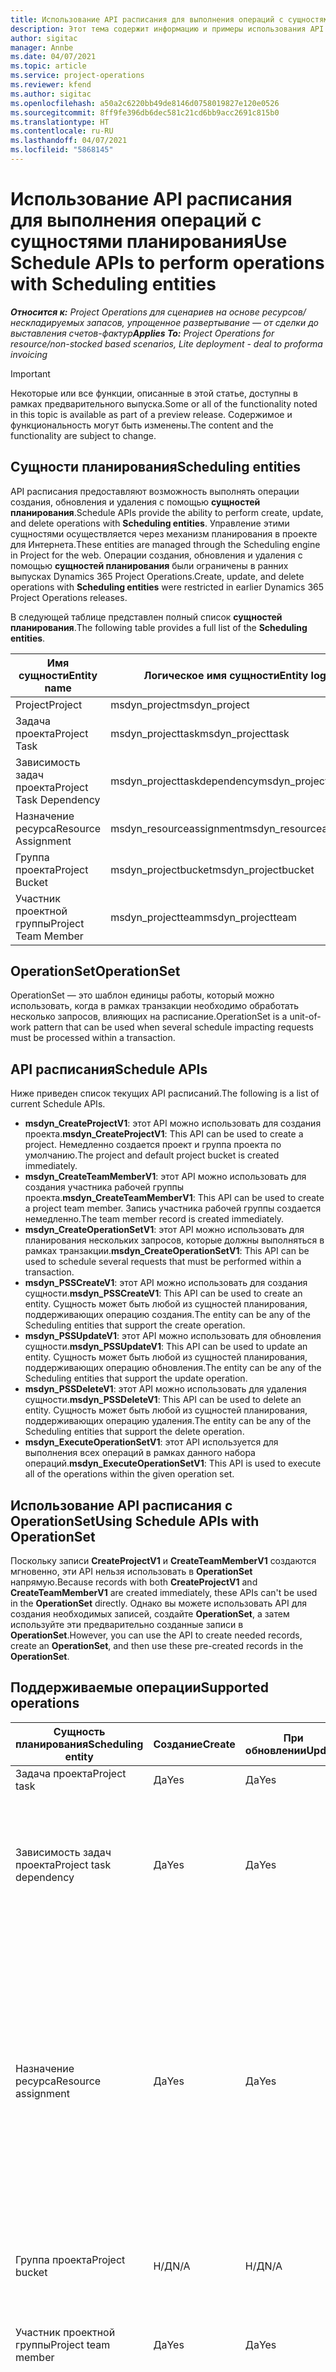 ```yaml
---
title: Использование API расписания для выполнения операций с сущностями планирования
description: Этот тема содержит информацию и примеры использования API расписания.
author: sigitac
manager: Annbe
ms.date: 04/07/2021
ms.topic: article
ms.service: project-operations
ms.reviewer: kfend
ms.author: sigitac
ms.openlocfilehash: a50a2c6220bb49de8146d0758019827e120e0526
ms.sourcegitcommit: 8ff9fe396db6dec581c21cd6bb9acc2691c815b0
ms.translationtype: HT
ms.contentlocale: ru-RU
ms.lasthandoff: 04/07/2021
ms.locfileid: "5868145"
---
```

# <a name="use-schedule-apis-to-perform-operations-with-scheduling-entities"></a><span data-ttu-id="890e8-103">Использование API расписания для выполнения операций с сущностями планирования</span><span class="sxs-lookup"><span data-stu-id="890e8-103">Use Schedule APIs to perform operations with Scheduling entities</span></span>

<span data-ttu-id="890e8-104">_**Относится к:** Project Operations для сценариев на основе ресурсов/нескладируемых запасов, упрощенное развертывание — от сделки до выставления счетов-фактур_</span><span class="sxs-lookup"><span data-stu-id="890e8-104">_**Applies To:** Project Operations for resource/non-stocked based scenarios, Lite deployment - deal to proforma invoicing_</span></span>

> [!IMPORTANT] 
> <span data-ttu-id="890e8-105">Некоторые или все функции, описанные в этой статье, доступны в рамках предварительного выпуска.</span><span class="sxs-lookup"><span data-stu-id="890e8-105">Some or all of the functionality noted in this topic is available as part of a preview release.</span></span> <span data-ttu-id="890e8-106">Содержимое и функциональность могут быть изменены.</span><span class="sxs-lookup"><span data-stu-id="890e8-106">The content and the functionality are subject to change.</span></span> 

## <a name="scheduling-entities"></a><span data-ttu-id="890e8-107">Сущности планирования</span><span class="sxs-lookup"><span data-stu-id="890e8-107">Scheduling entities</span></span>

<span data-ttu-id="890e8-108">API расписания предоставляют возможность выполнять операции создания, обновления и удаления с помощью **сущностей планирования**.</span><span class="sxs-lookup"><span data-stu-id="890e8-108">Schedule APIs provide the ability to perform create, update, and delete operations with **Scheduling entities**.</span></span> <span data-ttu-id="890e8-109">Управление этими сущностями осуществляется через механизм планирования в проекте для Интернета.</span><span class="sxs-lookup"><span data-stu-id="890e8-109">These entities are managed through the Scheduling engine in Project for the web.</span></span> <span data-ttu-id="890e8-110">Операции создания, обновления и удаления с помощью **сущностей планирования** были ограничены в ранних выпусках Dynamics 365 Project Operations.</span><span class="sxs-lookup"><span data-stu-id="890e8-110">Create, update, and delete operations with **Scheduling entities** were restricted in earlier Dynamics 365 Project Operations releases.</span></span>

<span data-ttu-id="890e8-111">В следующей таблице представлен полный список **сущностей планирования**.</span><span class="sxs-lookup"><span data-stu-id="890e8-111">The following table provides a full list of the **Scheduling entities**.</span></span>

| <span data-ttu-id="890e8-112">Имя сущности</span><span class="sxs-lookup"><span data-stu-id="890e8-112">Entity name</span></span>  | <span data-ttu-id="890e8-113">Логическое имя сущности</span><span class="sxs-lookup"><span data-stu-id="890e8-113">Entity logical name</span></span> |
| --- | --- |
| <span data-ttu-id="890e8-114">Project</span><span class="sxs-lookup"><span data-stu-id="890e8-114">Project</span></span> | <span data-ttu-id="890e8-115">msdyn_project</span><span class="sxs-lookup"><span data-stu-id="890e8-115">msdyn_project</span></span> |
| <span data-ttu-id="890e8-116">Задача проекта</span><span class="sxs-lookup"><span data-stu-id="890e8-116">Project Task</span></span>  | <span data-ttu-id="890e8-117">msdyn_projecttask</span><span class="sxs-lookup"><span data-stu-id="890e8-117">msdyn_projecttask</span></span>  |
| <span data-ttu-id="890e8-118">Зависимость задач проекта</span><span class="sxs-lookup"><span data-stu-id="890e8-118">Project Task Dependency</span></span>  | <span data-ttu-id="890e8-119">msdyn_projecttaskdependency</span><span class="sxs-lookup"><span data-stu-id="890e8-119">msdyn_projecttaskdependency</span></span>  |
| <span data-ttu-id="890e8-120">Назначение ресурса</span><span class="sxs-lookup"><span data-stu-id="890e8-120">Resource Assignment</span></span> | <span data-ttu-id="890e8-121">msdyn_resourceassignment</span><span class="sxs-lookup"><span data-stu-id="890e8-121">msdyn_resourceassignment</span></span> |
| <span data-ttu-id="890e8-122">Группа проекта</span><span class="sxs-lookup"><span data-stu-id="890e8-122">Project Bucket</span></span>  | <span data-ttu-id="890e8-123">msdyn_projectbucket</span><span class="sxs-lookup"><span data-stu-id="890e8-123">msdyn_projectbucket</span></span> |
| <span data-ttu-id="890e8-124">Участник проектной группы</span><span class="sxs-lookup"><span data-stu-id="890e8-124">Project Team Member</span></span> | <span data-ttu-id="890e8-125">msdyn_projectteam</span><span class="sxs-lookup"><span data-stu-id="890e8-125">msdyn_projectteam</span></span> |

## <a name="operationset"></a><span data-ttu-id="890e8-126">OperationSet</span><span class="sxs-lookup"><span data-stu-id="890e8-126">OperationSet</span></span>

<span data-ttu-id="890e8-127">OperationSet — это шаблон единицы работы, который можно использовать, когда в рамках транзакции необходимо обработать несколько запросов, влияющих на расписание.</span><span class="sxs-lookup"><span data-stu-id="890e8-127">OperationSet is a unit-of-work pattern that can be used when several schedule impacting requests must be processed within a transaction.</span></span>

## <a name="schedule-apis"></a><span data-ttu-id="890e8-128">API расписания</span><span class="sxs-lookup"><span data-stu-id="890e8-128">Schedule APIs</span></span>

<span data-ttu-id="890e8-129">Ниже приведен список текущих API расписаний.</span><span class="sxs-lookup"><span data-stu-id="890e8-129">The following is a list of current Schedule APIs.</span></span>

- <span data-ttu-id="890e8-130">**msdyn_CreateProjectV1**: этот API можно использовать для создания проекта.</span><span class="sxs-lookup"><span data-stu-id="890e8-130">**msdyn_CreateProjectV1**: This API can be used to create a project.</span></span> <span data-ttu-id="890e8-131">Немедленно создается проект и группа проекта по умолчанию.</span><span class="sxs-lookup"><span data-stu-id="890e8-131">The project and default project bucket is created immediately.</span></span>
- <span data-ttu-id="890e8-132">**msdyn_CreateTeamMemberV1**: этот API можно использовать для создания участника рабочей группы проекта.</span><span class="sxs-lookup"><span data-stu-id="890e8-132">**msdyn_CreateTeamMemberV1**: This API can be used to create a project team member.</span></span> <span data-ttu-id="890e8-133">Запись участника рабочей группы создается немедленно.</span><span class="sxs-lookup"><span data-stu-id="890e8-133">The team member record is created immediately.</span></span>
- <span data-ttu-id="890e8-134">**msdyn_CreateOperationSetV1**: этот API можно использовать для планирования нескольких запросов, которые должны выполняться в рамках транзакции.</span><span class="sxs-lookup"><span data-stu-id="890e8-134">**msdyn_CreateOperationSetV1**: This API can be used to schedule several requests that must be performed within a transaction.</span></span>
- <span data-ttu-id="890e8-135">**msdyn_PSSCreateV1**: этот API можно использовать для создания сущности.</span><span class="sxs-lookup"><span data-stu-id="890e8-135">**msdyn_PSSCreateV1**: This API can be used to create an entity.</span></span> <span data-ttu-id="890e8-136">Сущность может быть любой из сущностей планирования, поддерживающих операцию создания.</span><span class="sxs-lookup"><span data-stu-id="890e8-136">The entity can be any of the Scheduling entities that support the create operation.</span></span>
- <span data-ttu-id="890e8-137">**msdyn_PSSUpdateV1**: этот API можно использовать для обновления сущности.</span><span class="sxs-lookup"><span data-stu-id="890e8-137">**msdyn_PSSUpdateV1**: This API can be used to update an entity.</span></span> <span data-ttu-id="890e8-138">Сущность может быть любой из сущностей планирования, поддерживающих операцию обновления.</span><span class="sxs-lookup"><span data-stu-id="890e8-138">The entity can be any of the Scheduling entities that support the update operation.</span></span>
- <span data-ttu-id="890e8-139">**msdyn_PSSDeleteV1**: этот API можно использовать для удаления сущности.</span><span class="sxs-lookup"><span data-stu-id="890e8-139">**msdyn_PSSDeleteV1**: This API can be used to delete an entity.</span></span> <span data-ttu-id="890e8-140">Сущность может быть любой из сущностей планирования, поддерживающих операцию удаления.</span><span class="sxs-lookup"><span data-stu-id="890e8-140">The entity can be any of the Scheduling entities that support the delete operation.</span></span>
- <span data-ttu-id="890e8-141">**msdyn_ExecuteOperationSetV1**: этот API используется для выполнения всех операций в рамках данного набора операций.</span><span class="sxs-lookup"><span data-stu-id="890e8-141">**msdyn_ExecuteOperationSetV1**: This API is used to execute all of the operations within the given operation set.</span></span>

## <a name="using-schedule-apis-with-operationset"></a><span data-ttu-id="890e8-142">Использование API расписания с OperationSet</span><span class="sxs-lookup"><span data-stu-id="890e8-142">Using Schedule APIs with OperationSet</span></span>

<span data-ttu-id="890e8-143">Поскольку записи **CreateProjectV1** и **CreateTeamMemberV1** создаются мгновенно, эти API нельзя использовать в **OperationSet** напрямую.</span><span class="sxs-lookup"><span data-stu-id="890e8-143">Because records with both **CreateProjectV1** and **CreateTeamMemberV1** are created immediately, these APIs can't be used in the **OperationSet** directly.</span></span> <span data-ttu-id="890e8-144">Однако вы можете использовать API для создания необходимых записей, создайте **OperationSet**, а затем используйте эти предварительно созданные записи в **OperationSet**.</span><span class="sxs-lookup"><span data-stu-id="890e8-144">However, you can use the API to create needed records, create an **OperationSet**, and then use these pre-created records in the **OperationSet**.</span></span>

## <a name="supported-operations"></a><span data-ttu-id="890e8-145">Поддерживаемые операции</span><span class="sxs-lookup"><span data-stu-id="890e8-145">Supported operations</span></span>

| <span data-ttu-id="890e8-146">Сущность планирования</span><span class="sxs-lookup"><span data-stu-id="890e8-146">Scheduling entity</span></span> | <span data-ttu-id="890e8-147">Создание</span><span class="sxs-lookup"><span data-stu-id="890e8-147">Create</span></span> | <span data-ttu-id="890e8-148">При обновлении</span><span class="sxs-lookup"><span data-stu-id="890e8-148">Update</span></span> | <span data-ttu-id="890e8-149">DELETE</span><span class="sxs-lookup"><span data-stu-id="890e8-149">Delete</span></span> | <span data-ttu-id="890e8-150">Важные замечания</span><span class="sxs-lookup"><span data-stu-id="890e8-150">Important considerations</span></span> |
| --- | --- | --- | --- | --- |
<span data-ttu-id="890e8-151">Задача проекта</span><span class="sxs-lookup"><span data-stu-id="890e8-151">Project task</span></span> | <span data-ttu-id="890e8-152">Да</span><span class="sxs-lookup"><span data-stu-id="890e8-152">Yes</span></span> | <span data-ttu-id="890e8-153">Да</span><span class="sxs-lookup"><span data-stu-id="890e8-153">Yes</span></span> | <span data-ttu-id="890e8-154">Да</span><span class="sxs-lookup"><span data-stu-id="890e8-154">Yes</span></span> | <span data-ttu-id="890e8-155">Без доступа</span><span class="sxs-lookup"><span data-stu-id="890e8-155">None</span></span> |
| <span data-ttu-id="890e8-156">Зависимость задач проекта</span><span class="sxs-lookup"><span data-stu-id="890e8-156">Project task dependency</span></span> | <span data-ttu-id="890e8-157">Да</span><span class="sxs-lookup"><span data-stu-id="890e8-157">Yes</span></span> | <span data-ttu-id="890e8-158">Да</span><span class="sxs-lookup"><span data-stu-id="890e8-158">Yes</span></span> | | <span data-ttu-id="890e8-159">Записи о зависимостях задач проекта не обновляются.</span><span class="sxs-lookup"><span data-stu-id="890e8-159">Project task dependency records aren't updated.</span></span> <span data-ttu-id="890e8-160">Вместо этого можно удалить старую запись и создать новую.</span><span class="sxs-lookup"><span data-stu-id="890e8-160">Instead, an old record can be deleted and a new record can be created.</span></span> |
| <span data-ttu-id="890e8-161">Назначение ресурса</span><span class="sxs-lookup"><span data-stu-id="890e8-161">Resource assignment</span></span> | <span data-ttu-id="890e8-162">Да</span><span class="sxs-lookup"><span data-stu-id="890e8-162">Yes</span></span> | <span data-ttu-id="890e8-163">Да</span><span class="sxs-lookup"><span data-stu-id="890e8-163">Yes</span></span> | | <span data-ttu-id="890e8-164">Не поддерживаются операции со следующими полями: **BookableResourceID**, **Effort**, **EffortCompleted**, **EffortRemaining** и **PlannedWork**.</span><span class="sxs-lookup"><span data-stu-id="890e8-164">Operations with the following fields aren't supported: **BookableResourceID**, **Effort**, **EffortCompleted**, **EffortRemaining**, and **PlannedWork**.</span></span> <span data-ttu-id="890e8-165">Записи о назначении ресурсов не обновляются.</span><span class="sxs-lookup"><span data-stu-id="890e8-165">Resource assignment records aren't updated.</span></span> <span data-ttu-id="890e8-166">Вместо этого можно удалить старую запись и создать новую.</span><span class="sxs-lookup"><span data-stu-id="890e8-166">Instead, the old record can be deleted and a new record can be created.</span></span> |
| <span data-ttu-id="890e8-167">Группа проекта</span><span class="sxs-lookup"><span data-stu-id="890e8-167">Project bucket</span></span> | <span data-ttu-id="890e8-168">Н/Д</span><span class="sxs-lookup"><span data-stu-id="890e8-168">N/A</span></span> | <span data-ttu-id="890e8-169">Н/Д</span><span class="sxs-lookup"><span data-stu-id="890e8-169">N/A</span></span> | <span data-ttu-id="890e8-170">Н/Д</span><span class="sxs-lookup"><span data-stu-id="890e8-170">N/A</span></span> | <span data-ttu-id="890e8-171">Сегмент по умолчанию создается с помощью API **CreateProjectV1**.</span><span class="sxs-lookup"><span data-stu-id="890e8-171">The default bucket is created using the **CreateProjectV1** API.</span></span> |
| <span data-ttu-id="890e8-172">Участник проектной группы</span><span class="sxs-lookup"><span data-stu-id="890e8-172">Project team member</span></span> | <span data-ttu-id="890e8-173">Да</span><span class="sxs-lookup"><span data-stu-id="890e8-173">Yes</span></span> | <span data-ttu-id="890e8-174">Да</span><span class="sxs-lookup"><span data-stu-id="890e8-174">Yes</span></span> | <span data-ttu-id="890e8-175">Да</span><span class="sxs-lookup"><span data-stu-id="890e8-175">Yes</span></span> | <span data-ttu-id="890e8-176">Для операции создания используйте API **CreateTeamMemberV1**.</span><span class="sxs-lookup"><span data-stu-id="890e8-176">For the create operation, use the **CreateTeamMemberV1** API.</span></span> |
| <span data-ttu-id="890e8-177">Project</span><span class="sxs-lookup"><span data-stu-id="890e8-177">Project</span></span> | <span data-ttu-id="890e8-178">Да</span><span class="sxs-lookup"><span data-stu-id="890e8-178">Yes</span></span> | <span data-ttu-id="890e8-179">Да</span><span class="sxs-lookup"><span data-stu-id="890e8-179">Yes</span></span> | <span data-ttu-id="890e8-180">Н/Д</span><span class="sxs-lookup"><span data-stu-id="890e8-180">N/A</span></span> | <span data-ttu-id="890e8-181">Не поддерживаются операции со следующими полями: **StateCode**, **BulkGenerationStatus**, **GlobalRevisionToken**, **CalendarID**, **Effort**, **EffortCompleted**, **EffortRemaining**, **Progress**, **Finish**, **TaskEarliestStart** и **Duration**.</span><span class="sxs-lookup"><span data-stu-id="890e8-181">Operations with the following fields aren't supported: **StateCode**, **BulkGenerationStatus**, **GlobalRevisionToken**, **CalendarID**, **Effort**, **EffortCompleted**, **EffortRemaining**, **Progress**, **Finish**, **TaskEarliestStart**, and **Duration**.</span></span> |

<span data-ttu-id="890e8-182">Эти API можно вызывать с объектами сущности, которые включают настраиваемые поля.</span><span class="sxs-lookup"><span data-stu-id="890e8-182">These APIs can be called with entity objects that include custom fields.</span></span>

<span data-ttu-id="890e8-183">Свойство кода необязательно.</span><span class="sxs-lookup"><span data-stu-id="890e8-183">The ID property is optional.</span></span> <span data-ttu-id="890e8-184">Если оно указано, система пытается его использовать и выдает исключение, если оно не может быть использовано.</span><span class="sxs-lookup"><span data-stu-id="890e8-184">If it's provided, the system attempts to use it and throws an exception if it can't be used.</span></span> <span data-ttu-id="890e8-185">Если оно не указано, система его сгенерирует.</span><span class="sxs-lookup"><span data-stu-id="890e8-185">If it isn't provided, the system will generate it.</span></span>

## <a name="limitations-and-known-issues"></a><span data-ttu-id="890e8-186">Известные проблемы и ограничения</span><span class="sxs-lookup"><span data-stu-id="890e8-186">Limitations and known issues</span></span>
<span data-ttu-id="890e8-187">Ниже приводится список ограничений и известных проблем:</span><span class="sxs-lookup"><span data-stu-id="890e8-187">The following is a list of limitations and known issues:</span></span>

- <span data-ttu-id="890e8-188">API расписания могут использоваться только **пользователями с лицензией Microsoft Project.**</span><span class="sxs-lookup"><span data-stu-id="890e8-188">Schedule APIs can only be used by **Users with Microsoft Project License.**</span></span> <span data-ttu-id="890e8-189">Их не могут использовать:</span><span class="sxs-lookup"><span data-stu-id="890e8-189">They can't be used by:</span></span>
    - <span data-ttu-id="890e8-190">Пользователи приложений</span><span class="sxs-lookup"><span data-stu-id="890e8-190">Application users</span></span>
    - <span data-ttu-id="890e8-191">Системные пользователи</span><span class="sxs-lookup"><span data-stu-id="890e8-191">System users</span></span>
    - <span data-ttu-id="890e8-192">Пользователи-интеграторы</span><span class="sxs-lookup"><span data-stu-id="890e8-192">Integration users</span></span>
    - <span data-ttu-id="890e8-193">Другие пользователи, у которых нет необходимой лицензии</span><span class="sxs-lookup"><span data-stu-id="890e8-193">Other users that don't have the required license</span></span>
- <span data-ttu-id="890e8-194">У каждого **OperationSet** может быть не более 100 операций.</span><span class="sxs-lookup"><span data-stu-id="890e8-194">Each **OperationSet** can only have a maximum of 100 operations.</span></span>
- <span data-ttu-id="890e8-195">У каждого пользователя может быть не более 10 открытых **OperationSet**.</span><span class="sxs-lookup"><span data-stu-id="890e8-195">Each user can only have a maximum of 10 open **OperationSets**.</span></span>
- <span data-ttu-id="890e8-196">В настоящее время Project Operations поддерживает не более 500 общих задач в проекте.</span><span class="sxs-lookup"><span data-stu-id="890e8-196">Project Operations currently supports a maximum of 500 total tasks on a project.</span></span>
- <span data-ttu-id="890e8-197">Статус сбоя и журналы ошибок в **OperationSet** в настоящее время недоступны.</span><span class="sxs-lookup"><span data-stu-id="890e8-197">**OperationSet** failure status and failure logs aren't currently available.</span></span>
- <span data-ttu-id="890e8-198">API расписания — общедоступная предварительная версия.</span><span class="sxs-lookup"><span data-stu-id="890e8-198">Schedule APIs are in Public preview.</span></span> <span data-ttu-id="890e8-199">Использование этих API в рабочей среде не поддерживается Microsoft.</span><span class="sxs-lookup"><span data-stu-id="890e8-199">Using these APIs in a Production environment isn't supported by Microsoft.</span></span>

## <a name="sample-scenario"></a><span data-ttu-id="890e8-200">Пример сценария</span><span class="sxs-lookup"><span data-stu-id="890e8-200">Sample scenario</span></span>

<span data-ttu-id="890e8-201">В этом сценарии вы создадите проект, участника команды, четыре задачи и два назначения ресурсов.</span><span class="sxs-lookup"><span data-stu-id="890e8-201">In this scenario, you will create a project, a team member, four tasks, and two resource assignments.</span></span> <span data-ttu-id="890e8-202">Затем вы обновите одну задачу, обновите проект, удалите одну задачу, удалите одно назначение ресурса и создадите зависимость задачи.</span><span class="sxs-lookup"><span data-stu-id="890e8-202">Next, you will update one task, update the project, delete one task, delete one resource assignment, and create a task dependency.</span></span>

```C#
Entity project = CreateProject();
project.Id = CallCreateProjectAction(project);
var projectReference = project.ToEntityReference();

var teamMember = new Entity("msdyn_projectteam", Guid.NewGuid());
teamMember["msdyn_name"] = $"TM {DateTime.Now.ToShortTimeString()}";
teamMember["msdyn_project"] = projectReference;
var createTeamMemberResponse = CallCreateTeamMemberAction(teamMember);

var description = $"My demo {DateTime.Now.ToShortTimeString()}";
var operationSetId = CallCreateOperationSetAction(project.Id, description);

var task1 = GetTask("1WW", projectReference);
var task2 = GetTask("2XX", projectReference, task1.ToEntityReference());
var task3 = GetTask("3YY", projectReference);
var task4 = GetTask("4ZZ";, projectReference);

var assignment1 = GetResourceAssignment("R1", teamMember, task2, project);
var assignment2 = GetResourceAssignment"R2", teamMember, task3, project);

var task1Response = CallPssCreateAction(task1, operationSetId);
var task2Response = CallPssCreateAction(task2, operationSetId);
var task3Response = CallPssCreateAction(task3, operationSetId);
var task4Response = CallPssCreateAction(task4, operationSetId);

varassignment1Response = CallPssCreateAction(assignment1, operationSetId);
varassignment2Response = CallPssCreateAction(assignment2, operationSetId);

task2["msdyn_subject"] = "Updated Task";
var task2UpdateResponse = CallPssUpdateAction(task2, operationSetId);

project["msdyn_subject"] = $"Proj update {DateTime.Now.ToShortTimeString()}";
var projectUpdateResponse = CallPssUpdateAction(project, operationSetId);

var task4DeleteResponse = CallPssDeleteAction(task4.Id.ToString(), task4.LogicalName, operationSetId);

varassignment2DeleteResponse = CallPssDeleteAction(assignment2.Id.ToString(), assignment2.LogicalName, operationSetId);

var dependency1 = GetTaskDependency(project, task2, task3);
var dependency1Response = CallPssCreateAction(dependency1, operationSetId);

CallExecuteOperationSetAction(operationSetId);
Console.WriteLine("Done....");
```

## <a name="additional-samples"></a><span data-ttu-id="890e8-203">Дополнительные примеры</span><span class="sxs-lookup"><span data-stu-id="890e8-203">Additional samples</span></span>

```C#
#region Call actions 

///<summary>
/// Calls the action to create an operationSet
/// </summary>
/// <paramname="projectId">project id for the operations to be included in this operationSet>/param>
/// <paramname="description">description of this operationSet</param>
/// <returns>operationSet id</returns>
privatestring CallCreateOperationSetAction(Guid projectId, string description)
{
    OrganizationRequest operationSetRequest = new OrganizationRequest("msdyn_CreateOperationSetV1");
    operationSetRequest["ProjectId"] = projectId.ToString();
    operationSetRequest["Description"] = description;
    OrganizationResponse response = organizationService.Execute(operationSetRequest);
    return response["OperationSetId"].ToString();
}

/// <summary>
/// Calls the action to create an entity, only Task and Resource Assignment for now
/// </summary>
/// <paramname="entity">Task or Resource Assignment</param>
/// <paramname="operationSetId">operationSet id</param>
/// <returns>OperationSetResponse</returns>
private OperationSetResponse CallPssCreateAction(Entity entity, string operationSetId)
{
    OrganizationRequest operationSetRequest = new OrganizationRequest("msdyn_PssCreateV1");
    operationSetRequest["Entity"] = entity;
    operationSetRequest["OperationSetId"] = operationSetId;
    return GetOperationSetResponseFromOrgResponse(organizationService.Execute(operationSetRequest));
}

/// <summary<
/// Calls the action to update an entity, only Task for now
/// </summary>
/// <paramname="entity">Task or Resource Assignment</param>
/// <paramname="operationSetId">operationSet Id</param>
/// <returns>OperationSetResponse</returns>
private OperationSetResponse CallPssUpdateAction(Entity entity, string operationSetId)
{
    OrganizationRequest operationSetRequest = new OrganizationRequest("msdyn_PssUpdateV1");
    operationSetRequest["Entity"] = entity;
    operationSetRequest["OperationSetId"] = operationSetId;
    return GetOperationSetResponseFromOrgResponse(organizationService.Execute(operationSetRequest));
}

/// <summary>
/// Calls the action to update an entity, only Task and Resource Assignment for now
/// <summary>
/// <paramname="recordId">Id of the record to be deleted</param>
/// <paramname="entityLogicalName">Entity logical name of the record</param>
/// <paramname="operationSetId">OperationSet Id</param>
/// <returns>OperationSetResponse</returns>
private OperationSetResponse CallPssDeleteAction(string recordId, string entityLogicalName, string operationSetId)
{
    OrganizationRequest operationSetRequest = new OrganizationRequest("msdyn_PssDeleteV1");
    operationSetRequest["RecordId"] = recordId;
    operationSetRequest["EntityLogicalName"] = entityLogicalName;
    operationSetRequest["OperationSetId"] = operationSetId;
    return GetOperationSetResponseFromOrgResponse(organizationService.Execute(operationSetRequest));
}

/// <summary>
/// Calls the action to execute requests in an operationSet
/// <summary>
/// <paramname="operationSetId">operationSet id</param>
/// <returns>OperationSetResponse</returns>
private OperationSetResponse CallExecuteOperationSetAction(string operationSetId)
{
    OrganizationRequest operationSetRequest = new OrganizationRequest("msdyn_ExecuteOperationSetV1");
    operationSetRequest["OperationSetId"] = operationSetId;
    return GetOperationSetResponseFromOrgResponse(organizationService.Execute(operationSetRequest));
}

/// <summary>
/// This can be used to abandon an operationSet that is no longer needed
/// </summary>
/// <paramname="operationSetId">operationSet id</param>
/// <returns>OperationSetResponse</returns>
protected OperationSetResponse CallAbandonOperationSetAction(Guid operationSetId)
{
    OrganizationRequest operationSetRequest = new OrganizationRequest("msdyn_AbandonOperationSetV1");
    operationSetRequest["OperationSetId"] = operationSetId.ToString();
    return GetOperationSetResponseFromOrgResponse(organizationService.Execute(operationSetRequest));
}

/// <summary>
/// Calls the action to create a new project
/// </summary>
/// <paramname="project">Project</param>
/// <returns>project Id</returns>
private Guid CallCreateProjectAction(Entity project)
{
    OrganizationRequest createProjectRequest = new OrganizationRequest("msdyn_CreateProjectV1";
    createProjectRequest["Project"] = project;
    OrganizationResponse response = organizationService.Execute(createProjectRequest);
    var projectId = Guid.Parse((string)response["ProjectId"]);

    return projectId;
}

/// <summary>
/// Calls the action to create a new project team member
/// </summary>
/// <paramname="teamMember">Project team member</param>
/// <returns>project team member Id</returns>
privatestring CallCreateTeamMemberAction(Entity teamMember)
{
    OrganizationRequest request = new OrganizationRequest("msdyn_CreateTeamMemberV1");
    request["TeamMember"] = teamMember;
    OrganizationResponse response = organizationService.Execute(request);
    return (string)response["TeamMemberId"];
}

private OperationSetResponse GetOperationSetResponseFromOrgResponse(OrganizationResponse orgResponse)
{
    return JsonConvert.DeserializeObject><OperationSetResponse>
    ((string)orgResponse.Results["OperationSetResponse";]);
}

private EntityCollection GetDefaultBucket(EntityReference projectReference)
{
    var columnsToFetch = new ColumnSet(";msdyn_project", "msdyn_name");
    var getDefaultBucket = new QueryExpression("msdyn_projectbucket")
    {
        ColumnSet = columnsToFetch,
        Criteria =
        {
            Conditions =
            {
                new ConditionExpression("msdyn_project", ConditionOperator.Equal, projectReference.Id),
                new ConditionExpression("msdyn_name", ConditionOperator.Equal, "Bucket 1")
            }
        }
    };
    return organizationService.RetrieveMultiple(getDefaultBucket);
}

private Entity GetBucket(EntityReference projectReference)
{
    var bucketCollection = GetDefaultBucket(projectReference);
    if (bucketCollection.Entities.Count > 0)
    {
    return bucketCollection[0].ToEntity<Entity>();
    }

    throw new Exception($"Please open project with id {projectReference.Id} in the Dynamics UI and navigate to the Tasks tab");
}

private Entity CreateProject()
{
    var project = new Entity("msdyn_project", Guid.NewGuid());
    project["msdyn_subject"] = $"Proj {DateTime.Now.ToShortTimeString()}";
    return project;
}

private Entity GetTask(string name, EntityReference projectReference, EntityReference parentReference = null)
{
    var task = new Entity("msdyn_projecttask", Guid.NewGuid());
    task["msdyn_project"] = projectReference;
    task["msdyn_subject"] = name;
    task["msdyn_effort";] = 4d;
    task["msdyn_scheduledstart"] = DateTime.Today;
    task["msdyn_scheduledend"] = DateTime.Today.AddDays(5);
    task["msdyn_progress"] = 0.34m;
    task["msdyn_start"] = DateTime.Now.AddDays(1);
    task["msdyn_projectbucket"] = GetBucket(projectReference).ToEntityReference();
    task["msdyn_LinkStatus"] = new OptionSetValue(192350000);

    //Custom field handling
    /*
        task["new_custom1"] = "Just my test";
        task[";new_age"] = 98;
        task["new_amount"] = 591.34m;
        task["new_isready"] = new OptionSetValue(100000000);
    */

    if (parentReference == null)
    {
        task["msdyn_outlinelevel"] = 1;
    }
    else
    {
        task["msdyn_parenttask"] = parentReference;
    }
    return task;
}

private Entity GetResourceAssignment(string name, Entity teamMember, Entity task, Entity project)
{
    var assignment = new Entity("msdyn_resourceassignment", Guid.NewGuid());
    assignment["msdyn_projectteamid"] = teamMember.ToEntityReference();
    assignment["msdyn_taskid"] = task.ToEntityReference();
    assignment["msdyn_projectid"] = project.ToEntityReference();
    assignment["msdyn_name"] = name;
    assignment["msdyn_start"] = DateTime.Now;
    assignment["msdyn_finish"] = DateTime.Now;
    return assignment;
}

protected Entity GetTaskDependency(Entity project, Entity predecessor, Entity successor)
{
    var taskDependency = new Entity("msdyn_projecttaskdependency", Guid.NewGuid());
    taskDependency["msdyn_project"] = project.ToEntityReference();
    taskDependency["msdyn_predecessortask"] = predecessor.ToEntityReference();
    taskDependency["msdyn_successortask"] = successor.ToEntityReference();
    taskDependency["msdyn_linktype"] = new OptionSetValue(192350000);
    return taskDependency;
}

#endregion

#region OperationSetResponse DataContract --- Sample code ----

[DataContract]
publicclassOperationSetResponse
{
    [DataMember(Name = "operationSetId")]
    public Guid OperationSetId { get; set; }

    [DataMember(Name = "operationSetDetailId")]
    public Guid OperationSetDetailId { get; set; }

    [DataMember(Name = "operationType")]
    publicstring OperationType { get; set; }

    [DataMember(Name = "recordId")]
    publicstring RecordId { get; set; }

    [DataMember(Name = "correlationId")]
    publicstring CorrelationId { get; set; }
}

#endregion
```
